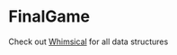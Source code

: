 # FinalGame

Check out [Whimsical](https://whimsical.co/XRnDKKfsQ9CrTStVnGK3qq) for all data structures 
